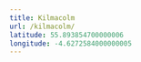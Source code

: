 ```yaml
---
title: Kilmacolm
url: /kilmacolm/
latitude: 55.893854700000006
longitude: -4.6272584000000005
---
```

